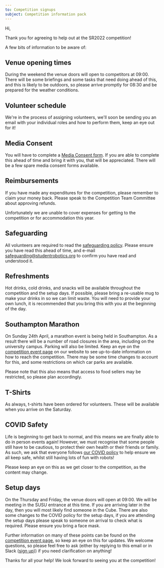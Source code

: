 ```yaml
---
to: Competition signups
subject: Competition information pack
---
```


Hi,

Thank you for agreeing to help out at the SR2022 competition!

A few bits of information to be aware of:


## Venue opening times
During the weekend the venue doors will open to competitors at 09:00. There will be some briefings and some tasks that need doing ahead of this, and this is likely to be outdoors, so please arrive promptly for 08:30 and be prepared for the weather conditions.

## Volunteer schedule
We're in the process of assigning volunteers, we'll soon be sending you an email with your individual roles and how to perform them, keep an eye out for it!

## Media Consent
You will have to complete a [Media Consent form](https://studentrobotics.org/resources/sr2022/media-consent.pdf). If you are able to complete this ahead of time and bring it with you, that will be appreciated. There will be a few spare media consent forms available.

## Reimbursements
If you have made any expenditures for the competition, please remember to claim your money back. Please speak to the Competition Team Committee about approving refunds.

Unfortunately we are unable to cover expenses for getting to the competition or for accommodation this year.

## Safeguarding
All volunteers are required to read the [safeguarding policy](https://opsmanual.studentrobotics.org/about-the-charity/safeguarding). Please ensure you have read this ahead of time, and e-mail safeguarding@studentrobotics.org to confirm you have read and understood it.

## Refreshments
Hot drinks, cold drinks, and snacks will be available throughout the competition and the setup days. If possible, please bring a re-usable mug to make your drinks in so we can limit waste.
You will need to provide your own lunch, it is recommended that you bring this with you at the beginning of the day.

## Southampton Marathon

On Sunday 24th April, a marathon event is being held in Southampton. As a result there will be a number of road closures in the area, including on the university campus. Parking will also be limited. Keep an eye on the [competition event page](https://studentrobotics.org/events/sr2022/competition/) on our website to see up-to-date information on how to reach the competition. There may be some time changes to account for this, and some restrictions on which car parks are available.

Please note that this also means that access to food sellers may be restricted, so please plan accordingly.

## T-Shirts
As always, t-shirts have been ordered for volunteers. These will be available when you arrive on the Saturday.

## COVID Safety

Life is beginning to get back to normal, and this means we are finally able to do in person events again! However, we must recognise that some people still have to be cautious, to protect their own health or their friends or family. As such, we ask that everyone follows [our COVID policy](https://studentrobotics.org/covid-19/) to help ensure we all keep safe, whilst still having lots of fun with robots!

Please keep an eye on this as we get closer to the competition, as the content may change.

## Setup days
On the Thursday and Friday, the venue doors will open at 09:00. We will be meeting in the SUSU entrance at this time. If you are arriving later in the day, then you will most likely find someone in the Cube.
There are also some changes to the COVID policy for the setup days, if you are attending the setup days please speak to someone on arrival to check what is required. Please ensure you bring a face mask.


Further information on many of these points can be found on the [competition event page](https://studentrobotics.org/events/sr2022/competition/), so keep an eye on this for updates. We welcome questions, so please feel free to ask (either by replying to this email or in Slack ([sign up](https://goo.gl/forms/Maq41MHF8CYSRVn83))) if you need clarification on anything!

Thanks for all your help! We look forward to seeing you at the competition!

